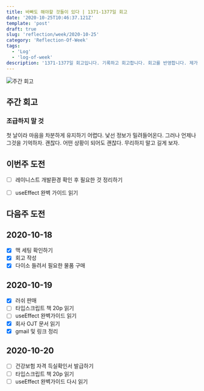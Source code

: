 ```yaml
---
title: 바빠도 해야할 것들이 있다 | 1371-1377일 회고
date: '2020-10-25T10:46:37.121Z'
template: 'post'
draft: true
slug: 'reflection/week/2020-10-25'
category: 'Reflection-Of-Week'
tags:
  - 'Log'
  - 'log-of-week'
description: '1371-1377일 회고입니다. 기록하고 회고합니다. 회고를 반영합니다. 제가 자라는 방식입니다.'
---
```

![주간 회고](https://imgur.com/PwMHNaY.png)



## 주간 회고 

### 조급하지 말 것 
첫 날이라 마음을 차분하게 유지하기 어렵다. 낯선 정보가 밀려들어온다. 그러나 언제나 그것을 기억하자. 괜찮다. 어떤 상황이 되어도 괜찮다. 무리하지 말고 길게 보자.


## 이번주 도전
- [ ] 레이니스트 개발환경 확인 후 필요한 것 정리하기 
- [ ] useEffect 완벽 가이드 읽기 


## 다음주 도전


## 2020-10-18
- [x] 맥 세팅 확인하기 
- [x] 회고 작성 
- [x] 다이소 들려서 필요한 물품 구매

## 2020-10-19
- [x] 러쉬 판매 
- [ ] 타입스크립트 책 20p 읽기
- [ ] useEffect 완벽가이드 읽기 
- [x] 회사 OJT 문서 읽기 
- [x] gmail 및 링크 정리 

## 2020-10-20
- [ ] 건강보험 자격 득실확인서 발급하기 
- [ ] 타입스크립트 책 20p 읽기
- [ ] useEffect 완벽가이드 다시 읽기